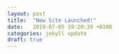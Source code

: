 ```yaml
---
layout: post
title:  "New Site Launched!"
date:   2019-07-05 19:20:39 +0100
categories: jekyll update
draft: true
---
```


